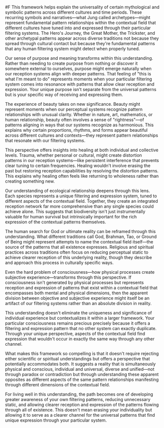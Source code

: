  #F This framework helps explain the universality of certain mythological and symbolic patterns across different cultures and time periods. These recurring symbols and narratives—what Jung called archetypes—might represent fundamental pattern relationships within the contextual field that different cultures have tuned into and expressed through their particular filtering systems. The Hero's Journey, the Great Mother, the Trickster, and other archetypal patterns appear across diverse traditions not because they spread through cultural contact but because they're fundamental patterns that any human filtering system might detect when properly tuned.

Our sense of purpose and meaning transforms within this understanding. Rather than needing to create purpose from nothing or discover it somewhere external to ourselves, purpose might emerge naturally when our reception systems align with deeper patterns. That feeling of "this is what I'm meant to do" represents moments when your particular filtering system comes into resonance with patterns that allow clear reception and expression. Your unique purpose isn't separate from the universal patterns but is your specific way of receiving and expressing them.

The experience of beauty takes on new significance. Beauty might represent moments when our perceptual systems recognize pattern relationships with unusual clarity. Whether in nature, art, mathematics, or human relationship, beauty often involves a sense of "rightness"—of patterns aligning in ways that our systems recognize as harmonious. This explains why certain proportions, rhythms, and forms appear beautiful across different cultures and contexts—they represent pattern relationships that resonate with our filtering systems.

This perspective offers insights into healing at both individual and collective levels. Trauma, whether personal or cultural, might create distortion patterns in our reception systems—like persistent interference that prevents clear tuning to certain frequencies. Healing wouldn't involve erasing the past but restoring reception capabilities by resolving the distortion patterns. This explains why healing often feels like returning to wholeness rather than creating something new.

Our understanding of ecological relationship deepens through this lens. Each species represents a unique filtering and expression system, tuned to different aspects of the contextual field. Together, they create an integrated reception network far more comprehensive than any single species could achieve alone. This suggests that biodiversity isn't just instrumentally valuable for human survival but intrinsically important for the rich expression of the contextual patterns themselves.

The human search for God or ultimate reality can be reframed through this understanding. What different traditions call God, Brahman, Tao, or Ground of Being might represent attempts to name the contextual field itself—the source of the patterns that all existence expresses. Religious and spiritual practices across traditions often focus on reducing perceptual static to achieve clearer reception of this underlying reality, though they describe and approach this process in culturally specific ways.

Even the hard problem of consciousness—how physical processes create subjective experience—transforms through this perspective. If consciousness isn't generated by physical processes but represents reception and expression of patterns that exist within a contextual field that encompasses both mental and physical dimensions, then the apparent division between objective and subjective experience might itself be an artifact of our filtering systems rather than an absolute division in reality.

This understanding doesn't eliminate the uniqueness and significance of individual experience but contextualizes it within a larger framework. Your particular consciousness remains precious precisely because it offers a filtering and expression pattern that no other system can exactly duplicate. Through your unique perspective, aspects of the contextual field find expression that wouldn't occur in exactly the same way through any other channel.

What makes this framework so compelling is that it doesn't require rejecting either scientific or spiritual understandings but offers a perspective that potentially accommodates both. It suggests a reality that is simultaneously physical and conscious, individual and universal, diverse and unified—not through paradox or contradiction but through understanding these apparent opposites as different aspects of the same pattern relationships manifesting through different dimensions of the contextual field.

For living well in this understanding, the path becomes one of developing greater awareness of your own filtering patterns, reducing unnecessary static, and allowing clearer reception and expression of the patterns flowing through all of existence. This doesn't mean erasing your individuality but allowing it to serve as a clearer channel for the universal patterns that find unique expression through your particular system.